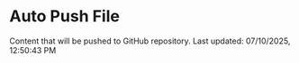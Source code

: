 # Auto Push File

Content that will be pushed to GitHub repository.
Last updated: 07/10/2025, 12:50:43 PM